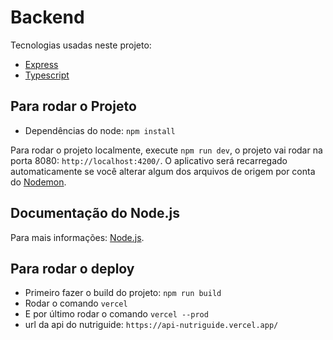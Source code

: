 # Backend

Tecnologias usadas neste projeto:
- [Express](https://expressjs.com/)
- [Typescript](https://www.typescriptlang.org/docs/)

## Para rodar o Projeto

- Dependências do node: `npm install`

Para rodar o projeto localmente, execute `npm run dev`, o projeto vai rodar na porta 8080: `http://localhost:4200/`. O aplicativo será recarregado automaticamente se você alterar algum dos arquivos de origem por conta do [Nodemon](https://www.npmjs.com/package/nodemon).

## Documentação do Node.js

Para mais informações: [Node.js](https://nodejs.org/en/docs).

## Para rodar o deploy

- Primeiro fazer o build do projeto: `npm run build`
- Rodar o comando `vercel`
- E por último rodar o comando `vercel --prod`
- url da api do nutriguide: `https://api-nutriguide.vercel.app/`